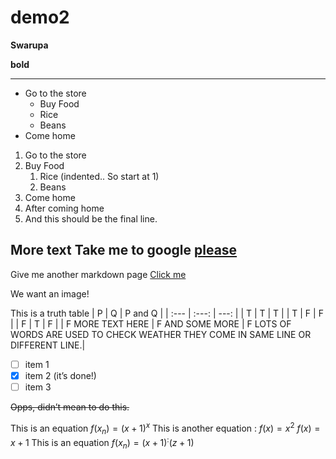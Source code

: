 # demo2
**Swarupa**

__bold__

---------------------------------------------------------------------------

* Go to the store
   * Buy Food
   * Rice
   * Beans
* Come home

1. Go to the store
2. Buy Food
   1. Rice (indented.. So start at 1)
   6. Beans
1. Come home
2. After coming home
3. And this should be the final line.



More text
Take me to google [please](https://www.google.com/)
--------------------------------------------------------------
Give me another markdown page [Click me](another.md)

We want an image! 


This is a truth table
| P | Q | P and Q |
| :--- | :---: | ---: |
| T | T | T |
| T | F | F |
| F | T | F |
| F MORE TEXT HERE | F AND SOME MORE | F LOTS OF WORDS ARE USED TO CHECK WEATHER 
THEY COME IN SAME LINE OR DIFFERENT LINE.|


- [ ] item 1
- [x] item 2 (it’s done!)
- [ ] item 3

~~Opps, didn’t mean to do this.~~

This is an equation $f(x_n) = (x+1)^x$
This is another equation :
$f(x) = x^2$
$f(x) = x+1$
This is an equation $f(x_n) = (x+1)^:(z+1)$






